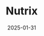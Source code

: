 ---  
layout: startup_page  
title: "Nutrix"  
id: "nutrix.tech"  
permalink: "/nutrixnutrix.tech01312025/"  
website: "https://www.nutrix.tech/"  
funding_round: "Seed"  
funding_amount: "$4M"  
investors: "Simpact, OIST-Lifetime Ventures, Mayo Clinic"  
about: "Nutrix develops and markets cortiSense, a device for measuring cortisol levels in saliva, integrated with its gSense digital health platform. The platform offers continuous glucose monitoring, AI-powered dietary management, and telemedicine, initially focusing on diabetes management and expanding to address broader chronic disease issues and workplace wellness."  
markets: "Healthtech, Digital Health, Wellness"  
hq: "Basel, Basel-Stadt, Switzerland"  
founded_year: "2019"  
linkedin: "https://www.linkedin.com/company/nutrix-tech/?originalSubdomain=ch"  
twitter: "https://twitter.com/nutrixtech"  
instagram: ""  
facebook: ""  
crunchbase: "https://www.crunchbase.com/organization/nutrix"  
pitchbook: "https://pitchbook.com/profiles/company/436108-33"  

date_display: "31-Jan-2025"  
date: "2025-01-31"

# SEO Optimization  
meta_title: "Nutrix - Seed Funding ($4M)"  
meta_description: "Nutrix, Nutrix develops and markets cortiSense, a device for measuring cortisol levels in saliva, integrated with its gSense digital health platform. The plat..."  
meta_keywords: "Nutrix, Healthtech, Digital Health, Wellness, Seed funding"  
canonical_url: "https://startup.projectstartups.com/nutrixnutrix.tech01312025/"  
---